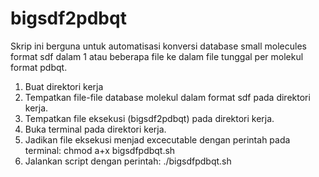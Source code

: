 # bigsdf2pdbqt
Skrip ini berguna untuk automatisasi konversi database small molecules format sdf dalam 1 atau beberapa file ke dalam file tunggal per molekul format pdbqt. 

1. Buat direktori kerja
2. Tempatkan file-file database molekul dalam format sdf pada direktori kerja.
3. Tempatkan file eksekusi (bigsdf2pdbqt) pada direktori kerja.
4. Buka terminal pada direktori kerja.
5. Jadikan file eksekusi menjad excecutable dengan perintah pada terminal: chmod a+x bigsdfpdbqt.sh
6. Jalankan script dengan perintah: ./bigsdfpdbqt.sh
